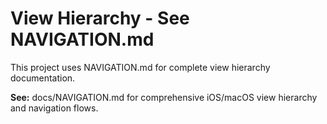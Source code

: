 # View Hierarchy - See NAVIGATION.md

This project uses NAVIGATION.md for complete view hierarchy documentation.

**See:** docs/NAVIGATION.md for comprehensive iOS/macOS view hierarchy and navigation flows.
